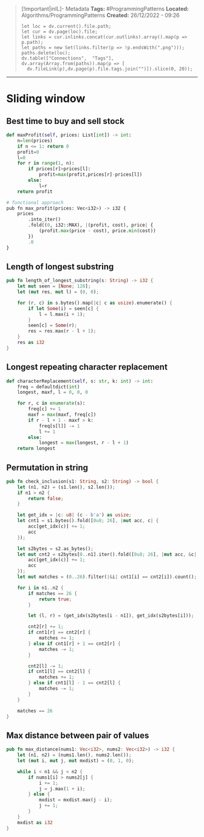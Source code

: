 > [!important|inIL]- Metadata
> **Tags:** #ProgrammingPatterns 
> **Located:** Algorithms/ProgrammingPatterns
> **Created:** 26/12/2022 - 09:26
> ```dataviewjs
>let loc = dv.current().file.path;
>let cur = dv.page(loc).file;
>let links = cur.inlinks.concat(cur.outlinks).array().map(p => p.path);
>let paths = new Set(links.filter(p => !p.endsWith(".png")));
>paths.delete(loc);
>dv.table(["Connections",  "Tags"], dv.array(Array.from(paths)).map(p => [
>   dv.fileLink(p),dv.page(p).file.tags.join("")]).slice(0, 20));
> ```

___
# Sliding window
## Best time to buy and sell stock 
```python
def maxProfit(self, prices: List[int]) -> int:
    n=len(prices)
    if n <= 1: return 0
    profit=0
    l=0
    for r in range(1, n):
        if prices[r]>prices[l]:
            profit=max(profit,prices[r]-prices[l])
        else:
            l=r
    return profit

# functional approach 
pub fn max_profit(prices: Vec<i32>) -> i32 {
    prices
        .into_iter()
        .fold((0, i32::MAX), |(profit, cost), price| {
            (profit.max(price - cost), price.min(cost))
        })
        .0
}
```

## Length of longest substring
```rust
pub fn length_of_longest_substring(s: String) -> i32 {
    let mut seen = [None; 128];
    let (mut res, mut l) = (0, 0);

    for (r, c) in s.bytes().map(|c| c as usize).enumerate() {
        if let Some(i) = seen[c] {
            l = l.max(i + 1);
        }
        seen[c] = Some(r);
        res = res.max(r - l + 1);
    }
    res as i32
}
```

## Longest repeating character replacement 
```python
def characterReplacement(self, s: str, k: int) -> int:
    freq = defaultdict(int)
    longest, maxf, l = 0, 0, 0

    for r, c in enumerate(s):
        freq[c] += 1
        maxf = max(maxf, freq[c])
        if r - l + 1 - maxf > k:
            freq[s[l]] -= 1
            l += 1
        else:
            longest = max(longest, r - l + 1)
    return longest
```

## Permutation in string 
```rust
pub fn check_inclusion(s1: String, s2: String) -> bool {
    let (n1, n2) = (s1.len(), s2.len());
    if n1 > n2 {
        return false;
    }

    let get_idx = |c: u8| (c - b'a') as usize;
    let cnt1 = s1.bytes().fold([0u8; 26], |mut acc, c| {
        acc[get_idx(c)] += 1;
        acc
    });

    let s2bytes = s2.as_bytes();
    let mut cnt2 = s2bytes[0..n1].iter().fold([0u8; 26], |mut acc, &c| {
        acc[get_idx(c)] += 1;
        acc
    });
    let mut matches = (0..26).filter(|&i| cnt1[i] == cnt2[i]).count();

    for i in n1..n2 {
        if matches == 26 {
            return true;
        }

        let (l, r) = (get_idx(s2bytes[i - n1]), get_idx(s2bytes[i]));

        cnt2[r] += 1;
        if cnt1[r] == cnt2[r] {
            matches += 1;
        } else if cnt1[r] + 1 == cnt2[r] {
            matches -= 1;
        }

        cnt2[l] -= 1;
        if cnt1[l] == cnt2[l] {
            matches += 1;
        } else if cnt1[l] - 1 == cnt2[l] {
            matches -= 1;
        }
    }

    matches == 26
}
```

## Max distance between pair of values 
```rust
pub fn max_distance(nums1: Vec<i32>, nums2: Vec<i32>) -> i32 {
    let (n1, n2) = (nums1.len(), nums2.len());
    let (mut i, mut j, mut mxdist) = (0, 1, 0);

    while i < n1 && j < n2 {
        if nums1[i] > nums2[j] {
            i += 1;
            j = j.max(1 + i);
        } else {
            mxdist = mxdist.max(j - i);
            j += 1;
        }
    }
    mxdist as i32
}
```